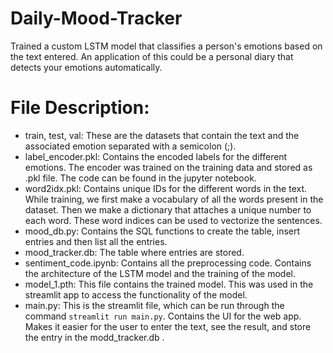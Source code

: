 # Daily-Mood-Tracker
Trained a custom LSTM model that classifies a person's emotions based on the text entered. An application of this could be a personal diary that detects your emotions automatically.

# File Description:
* train, test, val: These are the datasets that contain the text and the associated emotion separated with a semicolon (;).
* label_encoder.pkl: Contains the encoded labels for the different emotions. The encoder was trained on the training data and stored as .pkl file. The code can be found in the jupyter notebook.
* word2idx.pkl: Contains unique IDs for the different words in the text. While training, we first make a vocabulary of all the words present in the dataset. Then we make a dictionary that attaches a unique number to each word. These word indices can be used to vectorize the sentences.
* mood_db.py: Contains the SQL functions to create the table, insert entries and then list all the entries.
* mood_tracker.db: The table where entries are stored.
* sentiment_code.ipynb: Contains all the preprocessing code. Contains the architecture of the LSTM model and the training of the model.
* model_1.pth: This file contains the trained model. This was used in the streamlit app to access the functionality of the model.
* main.py: This is the streamlit file, which can be run through the command `streamlit run main.py`. Contains the UI for the web app. Makes it easier for the user to enter the text, see the result, and store the entry in the modd_tracker.db .
